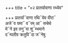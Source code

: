 +++
title = "०२ प्रातर्यावाणा रथ्येव"

+++
प्रातर्या᳓वाणा रथि᳓येव वीरा᳓  
अजे᳓व यमा᳓ व᳓रम् आ᳓ सचेथे  
मे᳓ने इव तनु᳓वा शु᳓म्भमाने  
द᳓म्पतीव क्रतुवि᳓दा ज᳓नेषु